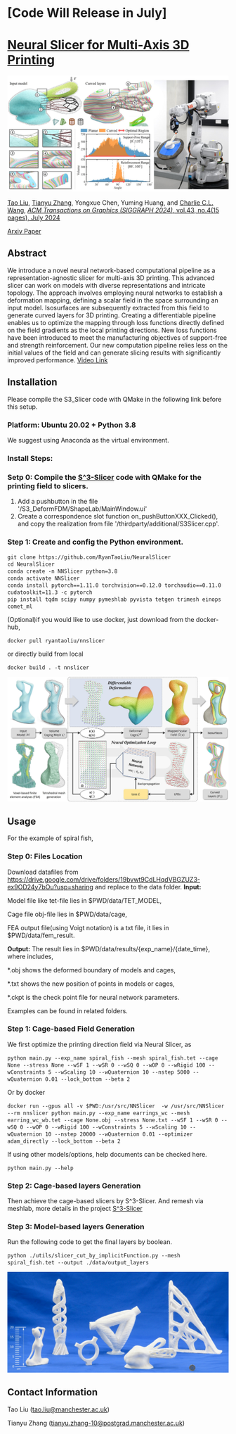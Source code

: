 # [Code Will Release in July]
# [Neural Slicer for Multi-Axis 3D Printing](https://RyanTaoLiu.github.io/NeuralSlicer)

![](DataSet/figures/teaser.jpg)

[Tao Liu](https://www.linkedin.com/in/tao-liu-730942225), [Tianyu Zhang](https://www.linkedin.com/in/tianyu-zhang-49b8231b5/), Yongxue Chen, Yuming Huang, and [Charlie C.L. Wang](https://mewangcl.github.io/), [*ACM Transactions on Graphics (SIGGRAPH 2024)*, vol.43, no.4(15 pages), July 2024](https://doi.org/10.1145/3658212)

[Arxiv Paper](http://arxiv.org/abs/2404.15061)

## Abstract
We introduce a novel neural network-based computational pipeline as a representation-agnostic slicer for multi-axis 3D printing. This advanced slicer can work on models with diverse representations and intricate topology. The approach involves employing neural networks to establish a deformation mapping, defining a scalar field in the space surrounding an input model. Isosurfaces are subsequently extracted from this field to generate curved layers for 3D printing. Creating a differentiable pipeline enables us to optimize the mapping through loss functions directly defined on the field gradients as the local printing directions. New loss functions have been introduced to meet the manufacturing objectives of support-free and strength reinforcement. Our new computation pipeline relies less on the initial values of the field and can generate slicing results with significantly improved performance. [Video Link](https://www.youtube.com/watch?v=qNm1ierKuUk)

## Installation

Please compile the S3_Slicer code with QMake in the following link before this setup.

### **Platform**: Ubuntu 20.02 + Python 3.8

We suggest using Anaconda as the virtual environment.

### Install Steps: 

### Setp 0: Compile the [S^3-Slicer](https://github.com/zhangty019/S3_DeformFDM) code with QMake for the printing field to slicers.

1. Add a pushbutton in the file '/S3_DeformFDM/ShapeLab/MainWindow.ui'
2. Create a correspondence slot function on_pushButtonXXX_Clicked(), and copy the realization from file '/thirdparty/additional/S3Slicer.cpp'.


### Step 1: Create and config the Python environment.

```
git clone https://github.com/RyanTaoLiu/NeuralSlicer
cd NeuralSlicer
conda create -n NNSlicer python=3.8
conda activate NNSlicer
conda install pytorch==1.11.0 torchvision==0.12.0 torchaudio==0.11.0 cudatoolkit=11.3 -c pytorch
pip install tqdm scipy numpy pymeshlab pyvista tetgen trimesh einops comet_ml
```

(Optional)if you would like to use docker, just download from the docker-hub,
```
docker pull ryantaoliu/nnslicer
```
or directly build from local
```
docker build . -t nnslicer
```

![](DataSet/figures/pipline.jpg)

## Usage

For the example of spiral fish,
### Step 0: Files Location
Download datafiles from https://drive.google.com/drive/folders/19bvwt9CdLHqdVBGZUZ3-ex9OD24y7bOu?usp=sharing
and replace to the data folder.
**Input:**

Model file like tet-file lies in $PWD/data/TET_MODEL,

Cage file obj-file lies in $PWD/data/cage, 

FEA output file(using Voigt notation) is a txt file, it lies in $PWD/data/fem_result. 

**Output:**
The result lies in $PWD/data/results/{exp_name}/{date_time}, where includes,

*.obj shows the deformed boundary of models and cages, 

*.txt shows the new position of points in models or cages, 

*.ckpt is the check point file for neural network parameters.

Examples can be found in related folders.

### Step 1: Cage-based Field Generation
We first optimize the printing direction field via Neural Slicer, as

```
python main.py --exp_name spiral_fish --mesh spiral_fish.tet --cage None --stress None --wSF 1 --wSR 0 --wSQ 0 --wOP 0 --wRigid 100 --wConstraints 5 --wScaling 10 --wQuaternion 10 --nstep 5000 --wQuaternion 0.01 --lock_bottom --beta 2
```

Or by docker
```
docker run --gpus all -v $PWD:/usr/src/NNSlicer  -w /usr/src/NNSlicer --rm nnslicer python main.py --exp_name earrings_wc --mesh earring_wc_wb.tet --cage None.obj --stress None.txt --wSF 1 --wSR 0 --wSQ 0 --wOP 0 --wRigid 100 --wConstraints 5 --wScaling 10 --wQuaternion 10 --nstep 20000 --wQuaternion 0.01 --optimizer adam_directly --lock_bottom --beta 2
```

If using other models/options, help documents can be checked here.
```
python main.py --help
```

### Step 2: Cage-based layers Generation
Then achieve the cage-based slicers by S^3-Slicer.
And remesh via meshlab, more details in the project [S^3-Slicer](https://github.com/zhangty019/S3_DeformFDM)

### Step 3: Model-based layers Generation
Run the following code to get the final layers by boolean.
```
python ./utils/slicer_cut_by_implicitFunction.py --mesh spiral_fish.tet --output ./data/output_layers
```


![](DataSet/figures/printingResult.jpg)

## Contact Information
Tao Liu      (tao.liu@manchester.ac.uk)

Tianyu Zhang (tianyu.zhang-10@postgrad.manchester.ac.uk)
